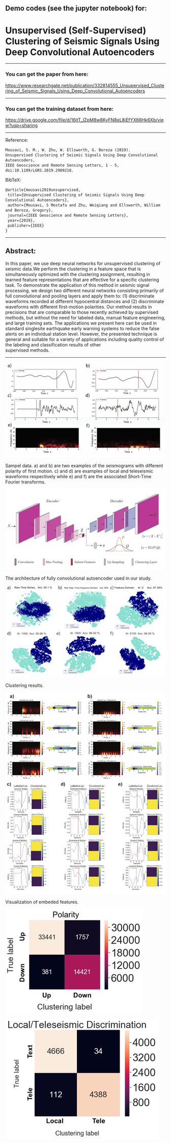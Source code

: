 ## Demo codes (see the jupyter notebook) for:                                      
                                    
# Unsupervised (Self-Supervised) Clustering of Seismic Signals Using Deep Convolutional Autoencoders                             
-------------------------------------------------------

### You can get the paper from here:

https://www.researchgate.net/publication/332814555_Unsupervised_Clustering_of_Seismic_Signals_Using_Deep_Convolutional_Autoencoders

------------------------------------------------------        
### You can get the training dataset from here:

https://drive.google.com/file/d/16itT_IZpM8w8KyFN8eL8iEfYX66Hk6Xb/view?usp=sharing

--------------------------------------------------------                        
Reference:              

    Mousavi, S. M., W. Zhu, W. Ellsworth, G. Beroza (2019).                        
    Unsupervised Clustering of Seismic Signals Using Deep Convolutional Autoencoders, 
    IEEE Geoscience and Remote Sensing Letters, 1 - 5, doi:10.1109/LGRS.2019.2909218.                                                                                                       
BibTeX:              
                    
    @article{mousavi2019unsupervised,
     title={Unsupervised Clustering of Seismic Signals Using Deep Convolutional Autoencoders},
     author={Mousavi, S Mostafa and Zhu, Weiqiang and Ellsworth, William and Beroza, Gregory},
     journal={IEEE Geoscience and Remote Sensing Letters},
     year={2019},
     publisher={IEEE}
    }        
                         
------------------------------------------------------
## Abstract:

In this paper, we use deep neural networks for unsupervised
clustering of seismic data.We perform the clustering in a
feature space that is simultaneously optimized with the clustering
assignment, resulting in learned feature representations that
are effective for a specific clustering task. To demonstrate the
application of this method in seismic signal processing, we design
two different neural networks consisting primarily of full convolutional
and pooling layers and apply them to: (1) discriminate
waveforms recorded at different hypocentral distances and (2)
discriminate waveforms with different first-motion polarities. Our
method results in precisions that are comparable to those recently
achieved by supervised methods, but without the need for labeled
data, manual feature engineering, and large training sets. The
applications we present here can be used in standard singlesite
earthquake early warning systems to reduce the false alerts
on an individual station level. However, the presented technique
is general and suitable for a variety of applications including
quality control of the labeling and classification results of other     
supervised methods.

----------------------------------------------

![network architecture](Fig_2.jpg)

Sampel data. a) and b) are two examples of the seismograms with different polarity of first motion.
c) and d) are examples of local and teleseismic waveforms respectively while e) and f) are the associated Short-Time Fourier transforms. 

![network architecture](Fig_1.jpg)

The architecture of fully convolutional autoencoder used in our study. 

![clustering results](Fig_3.jpg)

Clustering results. 

![embeded features](Fig_4.jpg)

Visualization of embeded features. 

![embeded features](FigSub_3.png)

![embeded features](FigSub_4.png)


